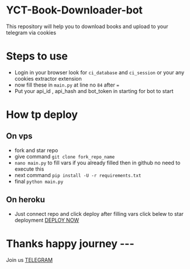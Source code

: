 # YCT-Book-Downloader-bot
This repository will help you to download books and upload to your telegram via cookies

# Steps to use
- Login in your browser look for `ci_database` and `ci_session` or your any cookies extractor extension
- now fill these in `main.py` at line no `84` after `=`
- Put your api_id , api_hash and bot_token in starting for bot to start

# How tp deploy
## On vps 
- fork and star repo
- give command `git clone fork_repo_name`
- `nano main.py` to fill vars if you already filled then in github no need to execute this
- next command `pip install -U -r requirements.txt`
- final `python main.py`

## On heroku 
- Just connect repo and click deploy after filling vars click belew to star deployment
[DEPLOY NOW](https://heroku.com/deploy)

# Thanks happy journey --- 

Join us [TELEGRAM](https://t.me/team_spy_pro)
